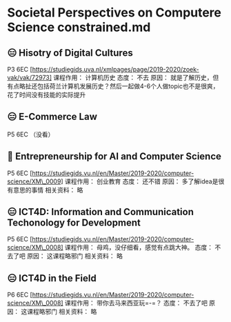 # Societal Perspectives on Computere Science constrained.md
## 😑 Hisotry of Digital Cultures
P3		6EC
	[https://studiegids.uva.nl/xmlpages/page/2019-2020/zoek-vak/vak/72973]
	课程作用：
		计算机历史
	态度：
		不去
	原因：
		就是了解历史，但有点略扯还包括荷兰计算机发展历史？然后一起做4-6个人做topic也不是很爽，花了时间没有技能的实际提升

## 😑 E-Commerce Law
P5		6EC
（没看）

## 📍 Entrepreneurship for AI and Computer Science
P5		6EC
	[https://studiegids.vu.nl/en/Master/2019-2020/computer-science/XM\_0009]
	课程作用：
		创业教育
	态度：
		还不错
	原因：
		多了解idea是很有意思的事情
	相关资料：
		略

## 😑 ICT4D: Information and Communication Techonology for Development
P5		6EC
	[https://studiegids.vu.nl/en/Master/2019-2020/computer-science/XM\_0008]
	课程作用：
		母鸡，没仔细看，感觉有点跳大神。
	态度：
		不去了吧
	原因：
		这课程略邪门
	相关资料：
		略

## 😑 ICT4D in the Field
P6		6EC
	[https://studiegids.vu.nl/en/Master/2019-2020/computer-science/XM\_0008]
	课程作用：
		带你去马来西亚玩=-=？
	态度：
		不去了吧
	原因：
		这课程略邪门
	相关资料：
		略